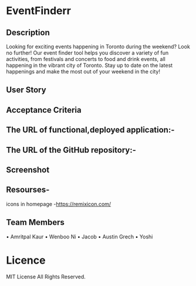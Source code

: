 # EventFinderr

## Description

Looking for exciting events happening in Toronto during the weekend? Look no further! Our event finder tool helps you discover a variety of fun activities, from festivals and concerts to food and drink events, all happening in the vibrant city of Toronto. Stay up to date on the latest happenings and make the most out of your weekend in the city!

## User Story

## Acceptance Criteria

## The URL of functional,deployed application:-

## The URL of the GitHub repository:-

## Screenshot

## Resourses-

icons in homepage -https://remixicon.com/

## Team Members

• Amritpal Kaur
• Wenboo Ni
• Jacob
• Austin Grech
• Yoshi

# Licence

MIT License
All Rights Reserved.

